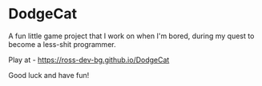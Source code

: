 # DodgeCat
A fun little game project that I work on when I'm bored, during my quest to become a less-shit programmer.

Play at - https://ross-dev-bg.github.io/DodgeCat

Good luck and have fun!
